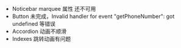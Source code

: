 - Noticebar marquee 属性 还不可用
- Button 未完成，Invalid handler for event "getPhoneNumber": got undefined 等错误
- Accordion 动画不顺滑
- Indexes 跳转动画有问题
